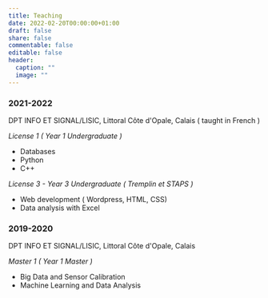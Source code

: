 ```yaml
---
title: Teaching
date: 2022-02-20T00:00:00+01:00
draft: false
share: false
commentable: false
editable: false
header:
  caption: ""
  image: ""
---
```

### **2021-2022**

DPT INFO ET SIGNAL/LISIC, Littoral Côte d'Opale, Calais  ( taught in French )

*License 1 ( Year 1 Undergraduate )* 

* Databases  
* Python 
*  C++ 

*License 3 - Year 3 Undergraduate ( Tremplin et STAPS )*

* Web development ( Wordpress, HTML, CSS)
* Data analysis with Excel



### **2019-2020**

DPT INFO ET SIGNAL/LISIC, Littoral Côte d'Opale, Calais

*Master 1  ( Year 1 Master )* 

* Big Data and Sensor Calibration
* Machine Learning and Data Analysis